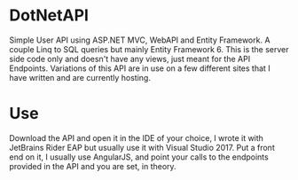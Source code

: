 # DotNetAPI
Simple User API using ASP.NET MVC, WebAPI and Entity Framework. A couple Linq to SQL queries but mainly Entity Framework 6. 
This is the server side code only and doesn't have any views, just meant for the API Endpoints. Variations of this API are in 
use on a few different sites that I have written and are currently hosting.

# Use
Download the API and open it in the IDE of your choice, I wrote it with JetBrains Rider EAP but usually use it with 
Visual Studio 2017. Put a front end on it, I usually use AngularJS, and point your calls to the endpoints provided in
the API and you are set, in theory.
